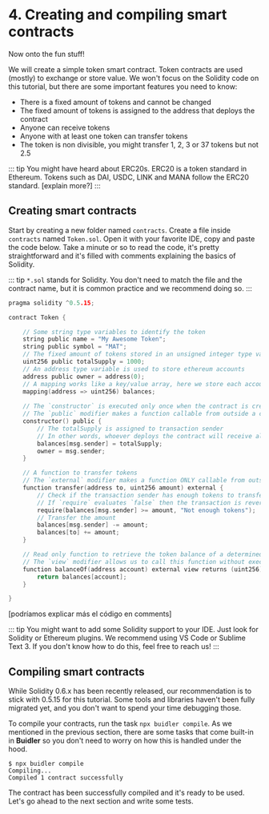 # 4. Creating and compiling smart contracts

Now onto the fun stuff! 

We will create a simple token smart contract. Token contracts are used (mostly) to exchange or store value. We won't focus on the Solidity code on this tutorial, but there are some important features you need to know:

- There is a fixed amount of tokens and cannot be changed
- The fixed amount of tokens is assigned to the address that deploys the contract
- Anyone can receive tokens
- Anyone with at least one token can transfer tokens
- The token is non divisible, you might transfer 1, 2, 3 or 37 tokens but not 2.5

::: tip
You might have heard about ERC20s. ERC20 is a token standard in Ethereum. Tokens such as DAI, USDC, LINK and MANA follow the ERC20 standard. [explain more?]
:::

## Creating smart contracts

Start by creating a new folder named `contracts`. Create a file inside `contracts` named `Token.sol`. Open it with your favorite IDE, copy and paste the code below. Take a minute or so to read the code, it's pretty straightforward and it's filled with comments explaining the basics of Solidity.

::: tip
`*.sol` stands for Solidity. You don't need to match the file and the contract name, but it is common practice and we recommend doing so. 
:::

```c
pragma solidity ^0.5.15;

contract Token {

    // Some string type variables to identify the token
    string public name = "My Awesome Token";
    string public symbol = "MAT";
    // The fixed amount of tokens stored in an unsigned integer type variable
    uint256 public totalSupply = 1000;
    // An address type variable is used to store ethereum accounts
    address public owner = address(0);
    // A mapping works like a key/value array, here we store each account balance
    mapping(address => uint256) balances;
    
    // The `constructor` is executed only once when the contract is created
    // The `public` modifier makes a function callable from outside a contract
    constructor() public {
        // The totalSupply is assigned to transaction sender
        // In other words, whoever deploys the contract will receive all the tokens
        balances[msg.sender] = totalSupply;
        owner = msg.sender;
    }

    // A function to transfer tokens
    // The `external` modifier makes a function ONLY callable from outside a contract
    function transfer(address to, uint256 amount) external {
        // Check if the transaction sender has enough tokens to transfer
        // If `require` evaluates `false` then the transaction is reverted
        require(balances[msg.sender] >= amount, "Not enough tokens");
        // Transfer the amount
        balances[msg.sender] -= amount;
        balances[to] += amount;
    }

    // Read only function to retrieve the token balance of a determined account
    // The `view` modifier allows us to call this function without executing a transaction
    function balanceOf(address account) external view returns (uint256) {
        return balances[account];
    }

}
```

[podríamos explicar más el código en comments]


::: tip
You might want to add some Solidity support to your IDE. Just look for Solidity or Ethereum plugins. We recommend using VS Code or Sublime Text 3. If you don't know how to do this, feel free to reach us!
::: 


## Compiling smart contracts
While Solidity 0.6.x has been recently released, our recommendation is to stick with 0.5.15 for this tutorial. Some tools and libraries haven't been fully migrated yet, and you don't want to spend your time debugging those.

To compile your contracts, run the task `npx buidler compile`. As we mentioned in the previous section, there are some tasks that come built-in in **Buidler** so you don't need to worry on how this is handled under the hood.

```
$ npx buidler compile
Compiling...
Compiled 1 contract successfully
```

The contract has been successfully compiled and it's ready to be used. Let's go ahead to the next section and write some tests.

